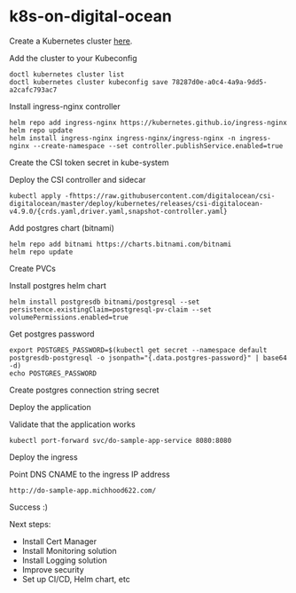 # k8s-on-digital-ocean

Create a Kubernetes cluster [here](https://cloud.digitalocean.com/kubernetes/clusters?i=ebdc0a).

Add the cluster to your Kubeconfig
```
doctl kubernetes cluster list
doctl kubernetes cluster kubeconfig save 78287d0e-a0c4-4a9a-9dd5-a2cafc793ac7
```

Install ingress-nginx controller
```
helm repo add ingress-nginx https://kubernetes.github.io/ingress-nginx
helm repo update
helm install ingress-nginx ingress-nginx/ingress-nginx -n ingress-nginx --create-namespace --set controller.publishService.enabled=true
```

Create the CSI token secret in kube-system

Deploy the CSI controller and sidecar
```
kubectl apply -fhttps://raw.githubusercontent.com/digitalocean/csi-digitalocean/master/deploy/kubernetes/releases/csi-digitalocean-v4.9.0/{crds.yaml,driver.yaml,snapshot-controller.yaml}
```

Add postgres chart (bitnami)
```
helm repo add bitnami https://charts.bitnami.com/bitnami
helm repo update
```

Create PVCs

Install postgres helm chart
```
helm install postgresdb bitnami/postgresql --set persistence.existingClaim=postgresql-pv-claim --set volumePermissions.enabled=true
```

Get postgres password
```
export POSTGRES_PASSWORD=$(kubectl get secret --namespace default postgresdb-postgresql -o jsonpath="{.data.postgres-password}" | base64 -d)
echo POSTGRES_PASSWORD
```

Create postgres connection string secret

Deploy the application

Validate that the application works
```
kubectl port-forward svc/do-sample-app-service 8080:8080
```

Deploy the ingress

Point DNS CNAME to the ingress IP address
```
http://do-sample-app.michhood622.com/
```
Success :)


Next steps:
- Install Cert Manager
- Install Monitoring solution
- Install Logging solution
- Improve security
- Set up CI/CD, Helm chart, etc

